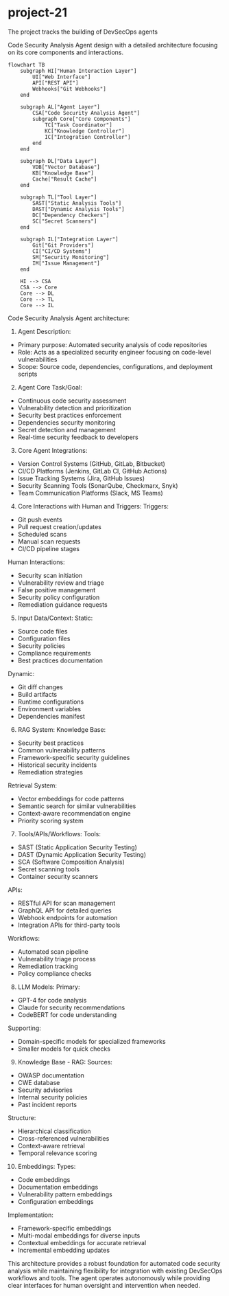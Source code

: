 # project-21

The project tracks the building of DevSecOps agents

Code Security Analysis Agent design with a detailed architecture focusing on its core components and interactions.

```mermaid
flowchart TB
    subgraph HI["Human Interaction Layer"]
        UI["Web Interface"]
        API["REST API"]
        Webhooks["Git Webhooks"]
    end

    subgraph AL["Agent Layer"]
        CSA["Code Security Analysis Agent"]
        subgraph Core["Core Components"]
            TC["Task Coordinator"]
            KC["Knowledge Controller"]
            IC["Integration Controller"]
        end
    end

    subgraph DL["Data Layer"]
        VDB["Vector Database"]
        KB["Knowledge Base"]
        Cache["Result Cache"]
    end

    subgraph TL["Tool Layer"]
        SAST["Static Analysis Tools"]
        DAST["Dynamic Analysis Tools"]
        DC["Dependency Checkers"]
        SC["Secret Scanners"]
    end

    subgraph IL["Integration Layer"]
        Git["Git Providers"]
        CI["CI/CD Systems"]
        SM["Security Monitoring"]
        IM["Issue Management"]
    end

    HI --> CSA
    CSA --> Core
    Core --> DL
    Core --> TL
    Core --> IL
```

Code Security Analysis Agent architecture:

1. Agent Description:
- Primary purpose: Automated security analysis of code repositories
- Role: Acts as a specialized security engineer focusing on code-level vulnerabilities
- Scope: Source code, dependencies, configurations, and deployment scripts

2. Agent Core Task/Goal:
- Continuous code security assessment
- Vulnerability detection and prioritization
- Security best practices enforcement
- Dependencies security monitoring
- Secret detection and management
- Real-time security feedback to developers

3. Core Agent Integrations:
- Version Control Systems (GitHub, GitLab, Bitbucket)
- CI/CD Platforms (Jenkins, GitLab CI, GitHub Actions)
- Issue Tracking Systems (Jira, GitHub Issues)
- Security Scanning Tools (SonarQube, Checkmarx, Snyk)
- Team Communication Platforms (Slack, MS Teams)

4. Core Interactions with Human and Triggers:
Triggers:
- Git push events
- Pull request creation/updates
- Scheduled scans
- Manual scan requests
- CI/CD pipeline stages

Human Interactions:
- Security scan initiation
- Vulnerability review and triage
- False positive management
- Security policy configuration
- Remediation guidance requests

5. Input Data/Context:
Static:
- Source code files
- Configuration files
- Security policies
- Compliance requirements
- Best practices documentation

Dynamic:
- Git diff changes
- Build artifacts
- Runtime configurations
- Environment variables
- Dependencies manifest

6. RAG System:
Knowledge Base:
- Security best practices
- Common vulnerability patterns
- Framework-specific security guidelines
- Historical security incidents
- Remediation strategies

Retrieval System:
- Vector embeddings for code patterns
- Semantic search for similar vulnerabilities
- Context-aware recommendation engine
- Priority scoring system

7. Tools/APIs/Workflows:
Tools:
- SAST (Static Application Security Testing)
- DAST (Dynamic Application Security Testing)
- SCA (Software Composition Analysis)
- Secret scanning tools
- Container security scanners

APIs:
- RESTful API for scan management
- GraphQL API for detailed queries
- Webhook endpoints for automation
- Integration APIs for third-party tools

Workflows:
- Automated scan pipeline
- Vulnerability triage process
- Remediation tracking
- Policy compliance checks

8. LLM Models:
Primary:
- GPT-4 for code analysis
- Claude for security recommendations
- CodeBERT for code understanding

Supporting:
- Domain-specific models for specialized frameworks
- Smaller models for quick checks

9. Knowledge Base - RAG:
Sources:
- OWASP documentation
- CWE database
- Security advisories
- Internal security policies
- Past incident reports

Structure:
- Hierarchical classification
- Cross-referenced vulnerabilities
- Context-aware retrieval
- Temporal relevance scoring

10. Embeddings:
Types:
- Code embeddings
- Documentation embeddings
- Vulnerability pattern embeddings
- Configuration embeddings

Implementation:
- Framework-specific embeddings
- Multi-modal embeddings for diverse inputs
- Contextual embeddings for accurate retrieval
- Incremental embedding updates

This architecture provides a robust foundation for automated code security analysis while maintaining flexibility for integration with existing DevSecOps workflows and tools. The agent operates autonomously while providing clear interfaces for human oversight and intervention when needed.
